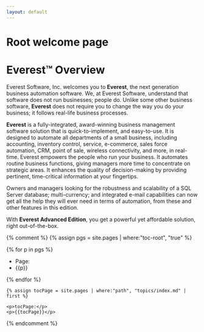 ```yaml
---
layout: default
---
```

# Root welcome page

# Everest™ Overview

Everest Software, Inc. welcomes you to **Everest**, the next generation business automation software. We, at Everest Software, understand that software does not run businesses; people do. Unlike some other business software, **Everest** does not require you to change the way you do your business; it follows real-life business processes. 

**Everest** is a fully-integrated, award-winning business management software solution that is quick-to-implement, and easy-to-use. It is designed to automate all departments of a small business, including accounting, inventory control, service, e-commerce, sales force automation, CRM, point of sale, wireless connectivity, and more, in real-time. Everest empowers the people who run your business. It automates routine business functions, giving managers more time to concentrate on strategic areas. It enhances the quality of decision-making by providing pertinent, time-critical information at your fingertips.

Owners and managers looking for the robustness and scalability of a SQL Server database; multi-currency; and integrated e-mail capabilities can now get all the help they will ever need in terms of automation, from these and other features in this edition. 

With **Everest Advanced Edition**, you get a powerful yet affordable solution, right out-of-the-box.




{% comment %}
{% assign pgs = site.pages | where:"toc-root", "true" %}

{% for p in pgs %}
  <ul>
    <li>Page:</li>
    <li>{{p}}</li>
  </ul>
{% endfor %}

    {% assign tocPage = site.pages | where:"path", "topics/index.md" | first %}

    <p>tocPage:</p>
    <p>{{tocPage}}</p>

{% endcomment %}